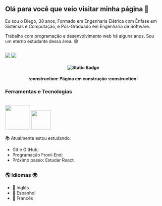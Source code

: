 ## Olá para você que veio visitar minha página 👋

Eu sou o Diego, 38 anos, Formado em Engenharia Elétrica com Ênfase em Sistemas e Computação, e Pós-Graduado em Engenharia de Software. 

Trabalho com programação e desenvolvimento web há alguns anos. Sou um eterno estudante dessa área. :sweat_smile: 

##
<div>
  <a href="mailto:diego.r.neves@gmail.com" target="_blank" rel="noopener noreferrer"><img src="https://img.shields.io/badge/Gmail-D14836?style=for-the-badge&logo=gmail&logoColor=white" target="_blank" rel="noopener noreferrer"></a>
  <a href="https://www.linkedin.com/in/diego-do-ros%C3%A1rio-neves-66462737/" target="_blank" rel="noopener noreferrer"><img src="https://img.shields.io/badge/LinkedIn-0077B5?style=for-the-badge&logo=linkedin&logoColor=white)"target="_blank" rel="noopener noreferrer"></a>
 </div> 
 
   

<h4 align="center"> 
    
![Static Badge](https://img.shields.io/badge/Status%20da%20P%C3%A1gina-Em%20Desenvolvimento-fac043)

</h4>

<h4 align="center">
    :construction:  Página em construção  :construction:
</h4>

### Ferramentas e Tecnologias
<div style="display:inline_block"><br>
  <img loading="lazy" src="https://github.com/user-attachments/assets/354969d9-cf79-48f0-86aa-6115550592e1" width=80>
<img loading="lazy" src="https://github.com/user-attachments/assets/83b269db-b4a0-41b8-83c2-066ce9ecc594" width=63>
</div>



📚 Atualmente estou estudando:
- Git e GitHub;
- Programação Front-End;
- Próximo passo: Estudar React.

##
### :earth_americas: Idiomas :earth_africa:

- :pushpin: Inglês
- :pushpin: Espanhol
- :pushpin: Francês
<!--
**DiegoNeves/DiegoNeves** is a ✨ _special_ ✨ repository because its `README.md` (this file) appears on your GitHub profile.

Here are some ideas to get you started:

- 🔭 I’m currently working on ...
- 🌱 I’m currently learning ...
- 👯 I’m looking to collaborate on ...
- 🤔 I’m looking for help with ...
- 💬 Ask me about ...
- 📫 How to reach me: ...
- 😄 Pronouns: ...
- ⚡ Fun fact: ...
-->
